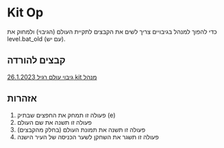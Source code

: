 # Kit Op
כדי להפוך למנהל בגיבויים צריך לשים את הקבצים לתקיית העולם (הגיבוי) ולמחוק את level.bat_old (עם יש).
## קבצים להורדה
[גיבוי עולם רגיל 26.1.2023 kit מנהל](https://github.com/Ori201/Friends-server-backups/files/12294743/OP.26.1.2023.world.zip)

## אזהרות
1. פעולה זו תמחק את החפצים שבתיק (e)
2. פעולה זו תשנה את שם העולם
3. פעולה זו תשנה את תמונת העולם (בחלק מהקבצים)
4. פעולה זו תשגר את השחקן לשער הכניסה של העיר הישנה


